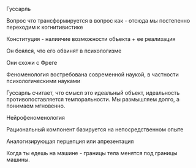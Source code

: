 Гуссарль

Вопрос что трансформируется в вопрос как - отсюда мы постепенно переходим к когнитивистике

Конституция - налиичие возможности объекта + ее реализация

Он боялся, что его обвинят в психологизме

Они схожи с Фреге

Феноменология востребована современной наукой, в частности психологическими науками

Гуссарль считает, что смысл это идеальный объект, идеальность противопоставляется темпоральности. Мы размышляем долго, а понимаем мгновенно.

Нейрофеноменология

Рациональный компонент базируется на непосредственном опыте

Аналогизирующая перцепция или апрезентация

Когда ты едешь на машине - границы тела менятся под границы машины.
